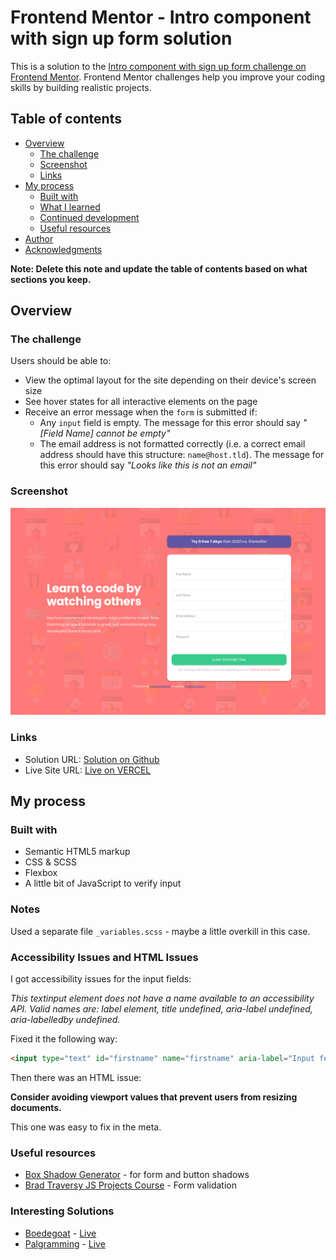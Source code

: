 # Frontend Mentor - Intro component with sign up form solution

This is a solution to the [Intro component with sign up form challenge on Frontend Mentor](https://www.frontendmentor.io/challenges/intro-component-with-signup-form-5cf91bd49edda32581d28fd1). Frontend Mentor challenges help you improve your coding skills by building realistic projects. 

## Table of contents

- [Overview](#overview)
  - [The challenge](#the-challenge)
  - [Screenshot](#screenshot)
  - [Links](#links)
- [My process](#my-process)
  - [Built with](#built-with)
  - [What I learned](#what-i-learned)
  - [Continued development](#continued-development)
  - [Useful resources](#useful-resources)
- [Author](#author)
- [Acknowledgments](#acknowledgments)

**Note: Delete this note and update the table of contents based on what sections you keep.**

## Overview

### The challenge

Users should be able to:

- View the optimal layout for the site depending on their device's screen size
- See hover states for all interactive elements on the page
- Receive an error message when the `form` is submitted if:
  - Any `input` field is empty. The message for this error should say *"[Field Name] cannot be empty"*
  - The email address is not formatted correctly (i.e. a correct email address should have this structure: `name@host.tld`). The message for this error should say *"Looks like this is not an email"*

### Screenshot

![](./screenshot.png)


### Links

- Solution URL: [Solution on Github](https://github.com/puzzledpromise/intro-component-with-signup-form)
- Live Site URL: [Live on VERCEL](https://intro-component-with-signup-form-eight-bay.vercel.app/)

## My process

### Built with

- Semantic HTML5 markup
- CSS & SCSS
- Flexbox
- A little bit of JavaScript to verify input




### Notes

Used a separate file `_variables.scss` - maybe a little overkill in this case. 




### Accessibility Issues and HTML Issues

I got accessibility issues for the input fields: 

*This textinput element does not have a name available to an accessibility API. Valid names are: label element, title undefined, aria-label undefined, aria-labelledby undefined.*

Fixed it the following way: 

```html
<input type="text" id="firstname" name="firstname" aria-label="Input for first name" placeholder="First Name">
```

Then there was an HTML issue:

**Consider avoiding viewport values that prevent users from resizing documents.**

This one was easy to fix in the meta. 


### Useful resources

- [Box Shadow Generator](https://css-box-shadow.tinytools.online/presets/material) - for form and button shadows 
- [Brad Traversy JS Projects Course](https://subscription.packtpub.com/video/web_development/9781800563049) - Form validation 

### Interesting Solutions

- [Boedegoat](https://github.com/boedegoat/front-end-signup-form-master) - [Live](https://boedegoat-sign-up-form.netlify.app/)
- [Palgramming](https://github.com/palgramming/Frontend_Mentor_Challenges/tree/master/intro_component_with_signup_form) - [Live](https://palgramming.github.io/Frontend_Mentor_Challenges/intro_component_with_signup_form/index.html)
 
